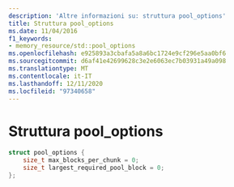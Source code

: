 ```yaml
---
description: 'Altre informazioni su: struttura pool_options'
title: Struttura pool_options
ms.date: 11/04/2016
f1_keywords:
- memory_resource/std::pool_options
ms.openlocfilehash: e925893a3cbafa5a8a6bc1724e9cf296e5aa0bf6
ms.sourcegitcommit: d6af41e42699628c3e2e6063ec7b03931a49a098
ms.translationtype: MT
ms.contentlocale: it-IT
ms.lasthandoff: 12/11/2020
ms.locfileid: "97340658"
---
```

# <a name="pool_options-structure"></a>Struttura pool_options

```cpp
struct pool_options {
    size_t max_blocks_per_chunk = 0;
    size_t largest_required_pool_block = 0;
};
```
